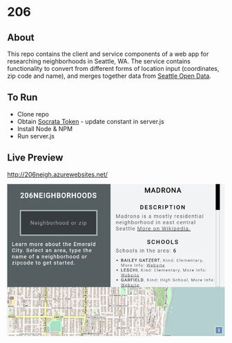 
# 206 

## About
This repo contains the client and service components of a web app for researching neighborhoods in Seattle, WA. The service contains functionality to convert from different forms of location input (coordinates, zip code and name), and merges together data from [Seattle Open Data](https://data.seattle.gov/). 

## To Run
* Clone repo 
* Obtain [Socrata Token](https://dev.socrata.com/) - update constant in server.js 
* Install Node & NPM
* Run server.js

## Live Preview
http://206neigh.azurewebsites.net/

![alt text](/screenshot.png "Screenshot")
